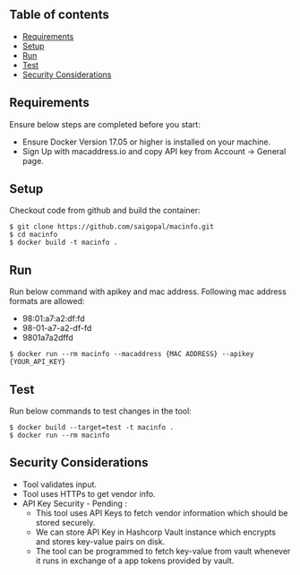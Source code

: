 ## Table of contents
* [Requirements](#requirements)
* [Setup](#setup)
* [Run](#run)
* [Test](#test)
* [Security Considerations](#security-considerations)

## Requirements
Ensure below steps are completed before you start:
* Ensure Docker Version 17.05 or higher is installed on your machine.
* Sign Up with macaddress.io and copy API key from Account -> General page.

## Setup
Checkout code from github and build the container:
```
$ git clone https://github.com/saigopal/macinfo.git
$ cd macinfo
$ docker build -t macinfo .
```

## Run
Run below command with apikey and mac address.
Following mac address formats are allowed:
- 98:01:a7:a2:df:fd
- 98-01-a7-a2-df-fd
- 9801a7a2dffd
```
$ docker run --rm macinfo --macaddress {MAC ADDRESS} --apikey {YOUR_API_KEY}
```

## Test
Run below commands to test changes in the tool:
```
$ docker build --target=test -t macinfo .  
$ docker run --rm macinfo
```

## Security Considerations
* Tool validates input.
* Tool uses HTTPs to get vendor info.
* API Key Security - Pending :
    * This tool uses API Keys to fetch vendor information which should be stored securely.
    * We can store API Key in Hashcorp Vault instance which encrypts and stores key-value pairs on disk.
    * The tool can be programmed to fetch key-value from vault whenever it runs in exchange of a app tokens provided by vault.
